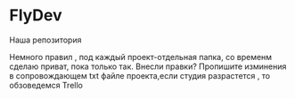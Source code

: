 # FlyDev

Наша репозитория

Немного правил , под каждый проект-отдельная папка, со временм сделаю приват, пока только так.
Внесли правки? Пропишите изминения в сопровождающем txt файле проекта,если студия разрастется , то обзоведемся Trello 


